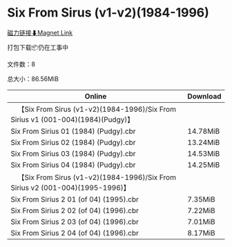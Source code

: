 # Six From Sirus (v1-v2)(1984-1996)

[磁力链接⬇Magnet Link](magnet:?xt=urn:btih:23ace91e62db308a10737c4a77ea9aa9668c79fd&dn=Six%20From%20Sirus%20%28v1-v2%29%281984-1996%29)

打包下载📦仍在工事中

文件数：8

总大小：86.56MiB

Online | Download
--- | ---
&emsp;【Six From Sirus (v1-v2)(1984-1996)/Six From Sirius v1 (001-004)(1984)(Pudgy)】 | 
Six From Sirius 01 (1984) (Pudgy).cbr | 14.78MiB
Six From Sirius 02 (1984) (Pudgy).cbr | 13.24MiB
Six From Sirius 03 (1984) (Pudgy).cbr | 14.53MiB
Six From Sirius 04 (1984) (Pudgy).cbr | 14.25MiB
&emsp;【Six From Sirus (v1-v2)(1984-1996)/Six From Sirius v2 (001-004)(1995-1996)】 | 
Six From Sirius 2 01 (of 04) (1995).cbr | 7.35MiB
Six From Sirius 2 02 (of 04) (1996).cbr | 7.22MiB
Six From Sirius 2 03 (of 04) (1996).cbr | 7.01MiB
Six From Sirius 2 04 (of 04) (1996).cbr | 8.17MiB